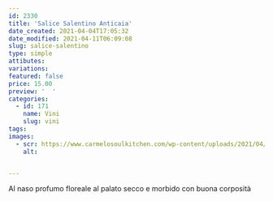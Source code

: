 ```yaml
---
id: 2330
title: 'Salice Salentino Anticaia'
date_created: 2021-04-04T17:05:32
date_modified: 2021-04-11T06:09:08
slug: salice-salentino
type: simple
attibutes: 
variations:
featured: false
price: 15.00
preview: '  '
categories: 
  - id: 171
    name: Vini
    slug: vini
tags: 
images: 
  - scr: https://www.carmelosoulkitchen.com/wp-content/uploads/2021/04/Salice-Salentino.png
    alt: 


---
```


<p>Al naso profumo floreale al palato secco e morbido con buona corposità</p>

